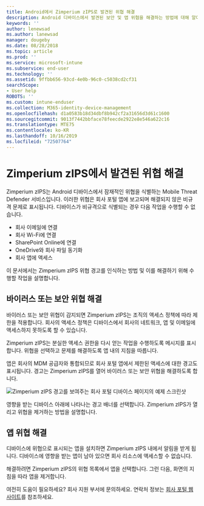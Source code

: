 ```yaml
---
title: Android에서 Zimperium zIPS로 발견된 위협 해결
description: Android 디바이스에서 발견된 보안 및 앱 위협을 해결하는 방법에 대해 알아봅니다.
keywords: ''
author: lenewsad
ms.author: lanewsad
manager: dougeby
ms.date: 08/28/2018
ms.topic: article
ms.prod: ''
ms.service: microsoft-intune
ms.subservice: end-user
ms.technology: ''
ms.assetid: 9ffbb656-93cd-4e0b-96c0-c5038cd2cf31
searchScope:
- User help
ROBOTS: ''
ms.custom: intune-enduser
ms.collection: M365-identity-device-management
ms.openlocfilehash: d1a0583b18d34dbf8b942cf2a31656d3d61c1600
ms.sourcegitcommit: 9013f7442bbface78feecde2922e8e546a622c16
ms.translationtype: MTE75
ms.contentlocale: ko-KR
ms.lasthandoff: 10/16/2019
ms.locfileid: "72507764"
---
```

# <a name="resolve-a-threat-found-by-zimperium-zips"></a>Zimperium zIPS에서 발견된 위협 해결

Zimperium zIPS는 Android 디바이스에서 잠재적인 위협을 식별하는 Mobile Threat Defender 서비스입니다. 이러한 위협은 회사 포털 앱에 보고되며 해결되지 않은 비규격 문제로 표시됩니다. 디바이스가 비규격으로 식별되는 경우 다음 작업을 수행할 수 없습니다.

* 회사 이메일에 연결
* 회사 Wi-Fi에 연결
* SharePoint Online에 연결
* OneDrive와 회사 파일 동기화
* 회사 앱에 액세스

이 문서에서는 Zimperium zIPS 위협 경고를 인식하는 방법 및 이를 해결하기 위해 수행할 작업을 설명합니다. 

## <a name="troubleshoot-virus-or-security-threat"></a>바이러스 또는 보안 위협 해결  
바이러스 또는 보안 위협이 감지되면 Zimperium zIPS는 조직의 액세스 정책에 따라 제한을 적용합니다. 회사의 액세스 정책은 디바이스에서 회사의 네트워크, 앱 및 이메일에 액세스하지 못하도록 할 수 있습니다.  

Zimperium zIPS는 분실한 액세스 권한을 다시 얻는 작업을 수행하도록 메시지를 표시합니다. 위협을 선택하고 문제를 해결하도록 앱 내의 지침을 따릅니다.

앱은 회사의 MDM 공급자와 통합되므로 회사 포털 앱에서 제한된 액세스에 대한 경고도 표시됩니다. 경고는 Zimperium zIPS를 열어 바이러스 또는 보안 위협을 해결하도록 합니다.  

  ![Zimperium zIPS 경고를 보여주는 회사 포털 디바이스 페이지의 예제 스크린샷](./media/CP-lookout-virus-banner-1808.png)  

영향을 받는 디바이스 아래에 나타나는 경고 배너를 선택합니다. Zimperium zIPS가 열리고 위협을 제거하는 방법을 설명합니다.  

## <a name="resolve-an-app-threat"></a>앱 위협 해결

디바이스에 위협으로 표시되는 앱을 설치하면 Zimperium zIPS 내에서 알림을 받게 됩니다. 디바이스에 영향을 받는 앱이 남아 있으면 회사 리소스에 액세스할 수 없습니다.  

해결하려면 Zimperium zIPS의 위협 목록에서 앱을 선택합니다. 그런 다음, 화면의 지침을 따라 앱을 제거합니다.    

여전히 도움이 필요하세요? 회사 지원 부서에 문의하세요. 연락처 정보는 [회사 포털 웹 사이트](https://go.microsoft.com/fwlink/?linkid=2010980)를 참조하세요. 
